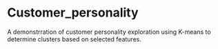 # Customer_personality
A demonstrration of customer personality exploration using K-means to determine clusters based on selected features.
